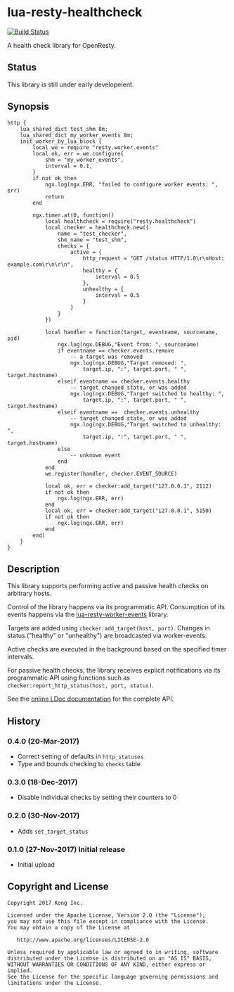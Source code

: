 # lua-resty-healthcheck

[![Build Status][badge-travis-image]][badge-travis-url]

A health check library for OpenResty.

## Status

This library is still under early development.

## Synopsis

```nginx
http {
    lua_shared_dict test_shm 8m;
    lua_shared_dict my_worker_events 8m;
    init_worker_by_lua_block {
        local we = require "resty.worker.events"
        local ok, err = we.configure{
            shm = "my_worker_events",
            interval = 0.1,
        }
        if not ok then
            ngx.log(ngx.ERR, "failed to configure worker events: ", err)
            return
        end

        ngx.timer.at(0, function()
            local healthcheck = require("resty.healthcheck")
            local checker = healthcheck.new({
                name = "test_checker",
                shm_name = "test_shm",
                checks = {
                    active = {
                        http_request = "GET /status HTTP/1.0\r\nHost: example.com\r\n\r\n",
                        healthy = {
                            interval = 0.5
                        },
                        unhealthy = {
                            interval = 0.5
                        }
                    }
                }
            })

            local handler = function(target, eventname, sourcename, pid)
                ngx.log(ngx.DEBUG,"Event from: ", sourcename)
                if eventname == checker.events.remove
                    -- a target was removed
                    ngx.log(ngx.DEBUG,"Target removed: ",
                        target.ip, ":", target.port, " ", target.hostname)
                elseif eventname == checker.events.healthy
                    -- target changed state, or was added
                    ngx.log(ngx.DEBUG,"Target switched to healthy: ",
                        target.ip, ":", target.port, " ", target.hostname)
                elseif eventname ==  checker.events.unhealthy
                    -- target changed state, or was added
                    ngx.log(ngx.DEBUG,"Target switched to unhealthy: ",
                        target.ip, ":", target.port, " ", target.hostname)
                else
                    -- unknown event
                end
            end
            we.register(handler, checker.EVENT_SOURCE)

            local ok, err = checker:add_target("127.0.0.1", 2112)
            if not ok then
                ngx.log(ngx.ERR, err)
            end
            local ok, err = checker:add_target("127.0.0.1", 5150)
            if not ok then
                ngx.log(ngx.ERR, err)
            end
        end)
    }
}
```

## Description

This library supports performing active and passive health checks on arbitrary hosts.

Control of the library happens via its programmatic API. Consumption of its events
happens via the [lua-resty-worker-events](https://github.com/Kong/lua-resty-worker-events) library.

Targets are added using `checker:add_target(host, port)`.
Changes in status ("healthy" or "unhealthy") are broadcasted via worker-events.

Active checks are executed in the background based on the specified timer intervals.

For passive health checks, the library receives explicit notifications via its
programmatic API using functions such as `checker:report_http_status(host, port, status)`.

See the [online LDoc documentation](http://kong.github.io/lua-resty-healthcheck)
for the complete API.

## History

### 0.4.0 (20-Mar-2017)

 * Correct setting of defaults in `http_statuses`
 * Type and bounds checking to `checks` table

### 0.3.0 (18-Dec-2017)

 * Disable individual checks by setting their counters to 0

### 0.2.0 (30-Nov-2017)

 * Adds `set_target_status`

### 0.1.0 (27-Nov-2017) Initial release

 * Initial upload

## Copyright and License

```
Copyright 2017 Kong Inc.

Licensed under the Apache License, Version 2.0 (the "License");
you may not use this file except in compliance with the License.
You may obtain a copy of the License at

   http://www.apache.org/licenses/LICENSE-2.0

Unless required by applicable law or agreed to in writing, software
distributed under the License is distributed on an "AS IS" BASIS,
WITHOUT WARRANTIES OR CONDITIONS OF ANY KIND, either express or implied.
See the License for the specific language governing permissions and
limitations under the License.
```

[badge-travis-url]: https://travis-ci.org/Kong/lua-resty-healthcheck/branches
[badge-travis-image]: https://travis-ci.org/Kong/lua-resty-healthcheck.svg?branch=master

